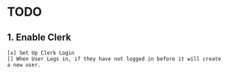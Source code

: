 # TODO

## 1. Enable Clerk
    [x] Set Up Clerk Login
    [] When User Logs in, if they have not logged in before it will create a new user. 
